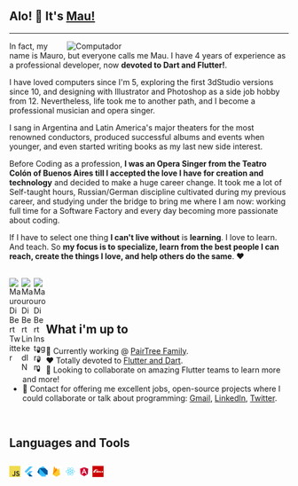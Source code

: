 
## Alo! 👋 It's [Mau!](https://twitter.com/maurodibert)
---
<img src="https://encrypted-tbn0.gstatic.com/images?q=tbn:ANd9GcSH1f_TBuPWMKcurEqC6uFLXu-yZ1-vaF2nlw&usqp=CAU" min-width="400px" max-width="400px" width="400px" align="right" alt="Computador">

<p align="left"> 
In fact, my name is Mauro, but everyone calls me Mau. I have 4 years of experience as a professional developer, now <b>devoted to Dart and Flutter!</b>.

I have loved computers since I'm 5, exploring the first 3dStudio versions since 10, and designing with Illustrator and Photoshop as a side job hobby from 12. Nevertheless, life took me to another path, and I become a professional musician and opera singer.

I sang in Argentina and Latin America's major theaters for the most renowned conductors, produced successful albums and events when younger, and even started writing books as my last new side interest.

Before Coding as a profession, <b>I was an Opera Singer from the Teatro Colón of Buenos Aires till I accepted the love I have for creation and technology</b> and decided to make a huge career change. It took me a lot of Self-taught hours, Russian/German discipline cultivated during my previous career, and studying under the bridge to bring me where I am now: working full time for a Software Factory and every day becoming more passionate about coding.

If I have to select one thing <b>I can't live without</b> is <b>learning</b>. I love to learn. And teach. So <b>my focus is to specialize, learn from the best people I can reach, create the things I love, and help others do the same</b>. ❤️
</p>

<br/>

<a href="https://twitter.com/maurodibert">
<img align="left" alt="Mauro Di Bert Twitter" width="22px" src="https://icongr.am/fontawesome/twitter.svg?size=128&color=70c8ff" />
</a>
<a href="https://linkedin.maurodibert.com">
<img align="left" alt="Mauro Di Bert LinkedIN" width="22px" src="https://icongr.am/fontawesome/linkedin.svg?size=128&color=70c8ff" />
</a>
<a href="https://www.instagram.com/maurodibert/">
<img align="left" alt="Mauro Di Bert Instagram" width="22px" src="https://icongr.am/fontawesome/instagram.svg?size=128&color=70c8ff" />
</a>

<br />
<br />
<br />

## What i'm up to

- 🔭 Currently working @ [PairTree Family](https://pairtreefamily.com).
- ❤ Totally devoted to [Flutter and Dart](https://flutter.dev/).
- 🌱 Looking to collaborate on amazing Flutter teams to learn more and more!
- 💬 Contact for offering me excellent jobs, open-source projects where I could collaborate or talk about programming: [Gmail](maurodibert@gmail.com), [LinkedIn](https://linkedin.maurodibert.com), [Twitter](https://twitter.com/maurodibert).
<br />

## Languages and Tools
<code><img height="20" src="https://raw.githubusercontent.com/github/explore/80688e429a7d4ef2fca1e82350fe8e3517d3494d/topics/javascript/javascript.png"></code>
<code><img height="20" src="https://raw.githubusercontent.com/github/explore/80688e429a7d4ef2fca1e82350fe8e3517d3494d/topics/flutter/flutter.png"></code>
<code><img height="20" src="https://raw.githubusercontent.com/github/explore/80688e429a7d4ef2fca1e82350fe8e3517d3494d/topics/dart/dart.png"></code>
<code><img height="20" src="https://raw.githubusercontent.com/github/explore/80688e429a7d4ef2fca1e82350fe8e3517d3494d/topics/firebase/firebase.png"></code>
<code><img height="20" src="https://raw.githubusercontent.com/github/explore/80688e429a7d4ef2fca1e82350fe8e3517d3494d/topics/react/react.png"></code>
<code><img height="20" src="https://raw.githubusercontent.com/github/explore/80688e429a7d4ef2fca1e82350fe8e3517d3494d/topics/angular/angular.png"></code>
<code><img height="20" src="https://raw.githubusercontent.com/github/explore/80688e429a7d4ef2fca1e82350fe8e3517d3494d/topics/rails/rails.png"></code>
---
